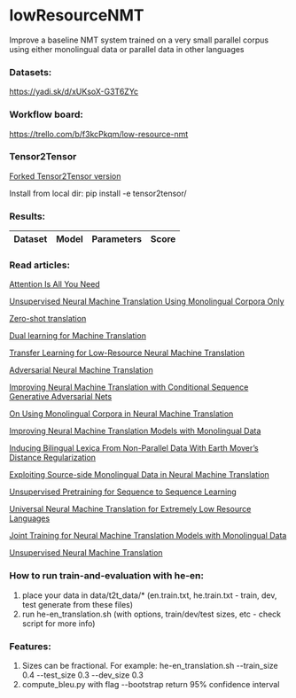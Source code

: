 # lowResourceNMT
Improve a baseline NMT system trained on a very small parallel corpus using either monolingual data or parallel data in other languages

### Datasets:
https://yadi.sk/d/xUKsoX-G3T6ZYc

### Workflow board:
https://trello.com/b/f3kcPkqm/low-resource-nmt

### Tensor2Tensor
[Forked Tensor2Tensor version](https://github.com/AlAntonov/tensor2tensor)

Install from local dir: pip install -e tensor2tensor/

### Results:
Dataset | Model | Parameters | Score
------- | ----- | ---------- | -----

### Read articles:
[Attention Is All You Need](https://arxiv.org/abs/1706.03762)

[Unsupervised Neural Machine Translation Using Monolingual Corpora Only](https://arxiv.org/pdf/1711.00043)

[Zero-shot translation](https://arxiv.org/pdf/1611.04558)

[Dual learning for Machine Translation](https://arxiv.org/abs/1611.00179)

[Transfer Learning for Low-Resource Neural Machine Translation](https://www.aclweb.org/anthology/D16-1163)

[Adversarial Neural Machine Translation](https://arxiv.org/abs/1704.06933)

[Improving Neural Machine Translation with Conditional Sequence Generative Adversarial Nets](https://arxiv.org/pdf/1703.04887)

[On Using Monolingual Corpora in Neural Machine Translation](http://arxiv.org/abs/1503.03535)

[Improving Neural Machine Translation Models with Monolingual Data](http://arxiv.org/abs/1511.06709)

[Inducing Bilingual Lexica From Non-Parallel Data With Earth Mover’s Distance Regularization](http://aclweb.org/anthology/C16-1300.pdf)

[Exploiting Source-side Monolingual Data in Neural Machine Translation](https://pdfs.semanticscholar.org/cf58/f472413073009134e24c466b5a7385a14126.pdf)

[Unsupervised Pretraining for Sequence to Sequence Learning](http://aclweb.org/anthology/D17-1039)

[Universal Neural Machine Translation for Extremely Low Resource Languages](https://arxiv.org/pdf/1802.05368.pdf)

[Joint Training for Neural Machine Translation Models with Monolingual Data](https://arxiv.org/pdf/1803.00353.pdf)

[Unsupervised Neural Machine Translation](https://arxiv.org/pdf/1710.11041v2.pdf)

### How to run train-and-evaluation with he-en:
1) place your data in data/t2t_data/* (en.train.txt, he.train.txt - train, dev, test generate from these files)
2) run he-en_translation.sh (with options, train/dev/test sizes, etc - check script for more info)

### Features:
1) Sizes can be fractional. For example: he-en_translation.sh --train_size 0.4 --test_size 0.3 --dev_size 0.3
2) compute_bleu.py with flag --bootstrap return 95% confidence interval
